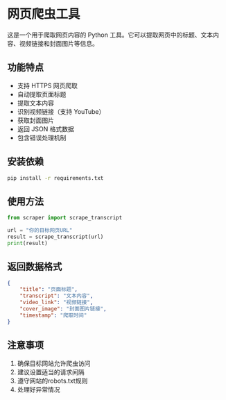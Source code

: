 # 网页爬虫工具

这是一个用于爬取网页内容的 Python 工具。它可以提取网页中的标题、文本内容、视频链接和封面图片等信息。

## 功能特点

- 支持 HTTPS 网页爬取
- 自动提取页面标题
- 提取文本内容
- 识别视频链接（支持 YouTube）
- 获取封面图片
- 返回 JSON 格式数据
- 包含错误处理机制

## 安装依赖

```bash
pip install -r requirements.txt
```

## 使用方法

```python
from scraper import scrape_transcript

url = "你的目标网页URL"
result = scrape_transcript(url)
print(result)
```

## 返回数据格式

```json
{
    "title": "页面标题",
    "transcript": "文本内容",
    "video_link": "视频链接",
    "cover_image": "封面图片链接",
    "timestamp": "爬取时间"
}
```

## 注意事项

1. 确保目标网站允许爬虫访问
2. 建议设置适当的请求间隔
3. 遵守网站的robots.txt规则
4. 处理好异常情况 